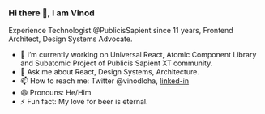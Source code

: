 ### Hi there 👋, I am Vinod

Experience Technologist @PublicisSapient since 11 years, Frontend Architect, Design Systems Advocate.

- 🔭 I’m currently working on Universal React, Atomic Component Library and Subatomic Project of Publicis Sapient XT community.  
- 💬 Ask me about React, Design Systems, Architecture. 
- 📫 How to reach me: Twitter @vinodloha, [linked-in](https://in.linkedin.com/in/vinod-loha)
- 😄 Pronouns: He/Him
- ⚡ Fun fact: My love for beer is eternal.  
